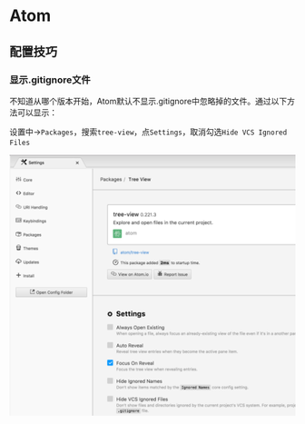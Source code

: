 # Atom

## 配置技巧

### 显示.gitignore文件

不知道从哪个版本开始，Atom默认不显示.gitignore中忽略掉的文件。通过以下方法可以显示：

设置中-&gt;`Packages`，搜索`tree-view`，点`Settings`，取消勾选`Hide VCS Ignored Files`



![](../.gitbook/assets/image%20%283%29.png)



